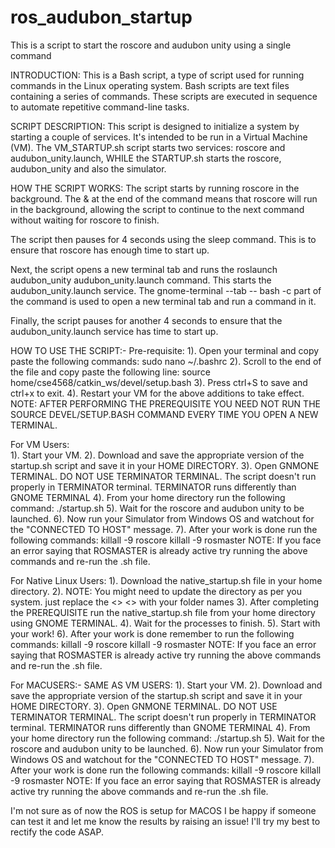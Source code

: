 # ros_audubon_startup
This is a script to start the roscore and audubon unity using a single command

INTRODUCTION:
This is a Bash script, a type of script used for running commands in the Linux operating system. Bash scripts are text files containing a series of commands. These scripts are executed in sequence to automate repetitive command-line tasks.

SCRIPT DESCRIPTION:
This script is designed to initialize a system by starting a couple of services. It's intended to be run in a Virtual Machine (VM). The VM_STARTUP.sh script starts two services: roscore and audubon_unity.launch, WHILE the STARTUP.sh starts the roscore, audubon_unity and also the simulator.

HOW THE SCRIPT WORKS:
The script starts by running roscore in the background. The & at the end of the command means that roscore will run in the background, allowing the script to continue to the next command without waiting for roscore to finish.

The script then pauses for 4 seconds using the sleep command. This is to ensure that roscore has enough time to start up.

Next, the script opens a new terminal tab and runs the roslaunch audubon_unity audubon_unity.launch command. This starts the audubon_unity.launch service. The gnome-terminal --tab -- bash -c part of the command is used to open a new terminal tab and run a command in it.

Finally, the script pauses for another 4 seconds to ensure that the audubon_unity.launch service has time to start up.

HOW TO USE THE SCRIPT:-
  Pre-requisite:
    1). Open your terminal and copy paste the following commands:
        sudo nano ~/.bashrc
    2). Scroll to the end of the file and copy paste the following line:
        source home/cse4568/catkin_ws/devel/setup.bash
    3). Press ctrl+S to save and ctrl+x to exit.
    4). Restart your VM for the above additions to take effect.
    NOTE: AFTER PERFORMING THE PREREQUISITE YOU NEED NOT RUN THE SOURCE DEVEL/SETUP.BASH COMMAND EVERY TIME YOU OPEN A NEW TERMINAL.


For VM Users:    
1). Start your VM.
2). Download and save the appropriate version of the startup.sh script and save it in your HOME DIRECTORY.
3). Open GNMONE TERMINAL. DO NOT USE TERMINATOR TERMINAL. The script doesn't run properly in TERMINATOR terminal. TERMINATOR runs differently than GNOME TERMINAL
4). From  your home directory run the following command:
    ./startup.sh
5). Wait for the roscore and audubon unity to be launched.
6). Now run your Simulator from Windows OS and watchout for the "CONNECTED TO HOST" message.
7). After your work is done run the following commands:
    killall -9 roscore
    killall -9 rosmaster
NOTE: If you face an error saying that ROSMASTER is already active try running the above commands and re-run the .sh file.


For Native Linux Users:
1). Download the native_startup.sh file in your home directory.
2). NOTE: You might need to update the directory as per you system. just replace the <> <> with your folder names
3). After completing the PREREQUISITE run the native_startup.sh file from your home directory using GNOME TERMINAL.
4). Wait for the processes to finish.
5). Start with your work!
6). After your work is done remember to run the following commands:
    killall -9 roscore
    killall -9 rosmaster
NOTE: If you face an error saying that ROSMASTER is already active try running the above commands and re-run the .sh file.


For MACUSERS:-
  SAME AS VM USERS:
    1). Start your VM.
    2). Download and save the appropriate version of the startup.sh script and save it in your HOME DIRECTORY.
    3). Open GNMONE TERMINAL. DO NOT USE TERMINATOR TERMINAL. The script doesn't run properly in TERMINATOR terminal. TERMINATOR runs differently than GNOME TERMINAL
    4). From  your home directory run the following command:
    ./startup.sh
    5). Wait for the roscore and audubon unity to be launched.
    6). Now run your Simulator from Windows OS and watchout for the "CONNECTED TO HOST" message.
    7). After your work is done run the following commands:
        killall -9 roscore
        killall -9 rosmaster
NOTE: If you face an error saying that ROSMASTER is already active try running the above commands and re-run the .sh file.

I'm not sure as of now the ROS is setup for MACOS I be happy if someone can test it and let me know the results by raising an issue! I'll try my best to rectify the code ASAP.
